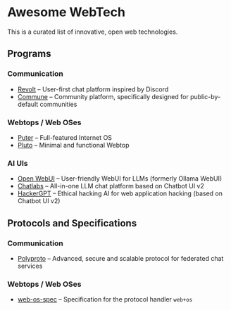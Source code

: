 # Awesome WebTech

This is a curated list of innovative, open web technologies.

## Programs

### Communication

- [Revolt](https://github.com/revoltchat) – User-first chat platform inspired by Discord
- [Commune](https://github.com/commune-os) – Community platform, specifically designed for public-by-default communities

### Webtops / Web OSes

- [Puter](https://github.com/HeyPuter) – Full-featured Internet OS
- [Pluto](https://github.com/zeondev/pluto) – Minimal and functional Webtop

### AI UIs

- [Open WebUI](https://github.com/open-webui/open-webui) – User-friendly WebUI for LLMs (formerly Ollama WebUI)
- [Chatlabs](https://github.com/writingmate/chatlabs) – All-in-one LLM chat platform based on Chatbot UI v2
- [HackerGPT](https://github.com/Hacker-GPT/HackerGPT-2.0) – Ethical hacking AI for web application hacking (based on Chatbot UI v2)

## Protocols and Specifications

### Communication

- [Polyproto](https://docs.polyphony.chat) – Advanced, secure and scalable protocol for federated chat services

### Webtops / Web OSes

- [web-os-spec](https://github.com/use-pluto/web-os-spec) – Specification for the protocol handler `web+os`
